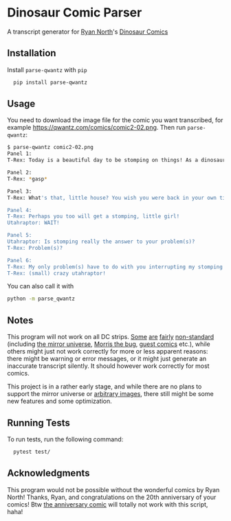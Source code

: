 # Dinosaur Comic Parser

A transcript generator for [Ryan North](https://www.ryannorth.ca/)'s [Dinosaur Comics](https://qwantz.com)

## Installation

Install `parse-qwantz` with `pip`

```bash
  pip install parse-qwantz
```

## Usage

You need to download the image file for the comic you want transcribed, for example https://qwantz.com/comics/comic2-02.png. Then run `parse-qwantz`:

```bash
$ parse-qwantz comic2-02.png
Panel 1:
T-Rex: Today is a beautiful day to be stomping on things! As a dinosaur, stomping is the best part of my day indeed!

Panel 2:
T-Rex: *gasp*

Panel 3:
T-Rex: What's that, little house? You wish you were back in your own time? THAT IS TOO BAD FOR YOU

Panel 4:
T-Rex: Perhaps you too will get a stomping, little girl!
Utahraptor: WAIT!

Panel 5:
Utahraptor: Is stomping really the answer to your problem(s)?
T-Rex: Problem(s)?

Panel 6:
T-Rex: My only problem(s) have to do with you interrupting my stomping!
T-Rex: (small) crazy utahraptor!
```

You can also call it with
```bash
python -m parse_qwantz
```

## Notes

This program will not work on all DC strips. [Some](https://qwantz.com/?comic=12) [are](https://qwantz.com/?comic=45) [fairly](http://qwantz.com/?comic=70) [non-standard](https://qwantz.com/?comic=31) (including [the mirror universe](https://qwantz.com/?comic=35), [Morris the bug](https://qwantz.com/index.php?comic=674), [guest comics](https://qwantz.com/?comic=1486) etc.), while others might just not work correctly for more or less apparent reasons: there might be warning or error messages, or it might just generate an inaccurate transcript silently. It should however work correctly for most comics.

This project is in a rather early stage, and while there are no plans to support the mirror universe or [arbitrary images](https://qwantz.com/?comic=2099), there still might be some new features and some optimization.

## Running Tests

To run tests, run the following command:

```bash
  pytest test/
```

## Acknowledgments

This program would not be possible without the wonderful comics by Ryan North! Thanks, Ryan, and congratulations on the 20th anniversary of your comics! Btw [the anniversary comic](https://qwantz.com/?comic=4005) will totally not work with this script, haha!